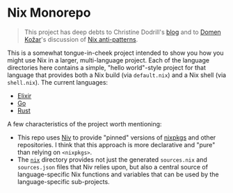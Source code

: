 # Nix Monorepo

> This project has deep debts to Christine Dodrill's [blog](https://christine.website/) and to [Domen Kožar](https://www.domenkozar.com)'s discussion of [Nix anti-patterns](https://nix.dev/anti-patterns/index.html).

This is a somewhat tongue-in-cheek project intended to show you how you might use Nix in a larger, multi-language project. Each of the language directories here contains a simple, "hello world"-style project for that language that provides both a Nix build (via `default.nix`) and a Nix shell (via `shell.nix`). The current languages:

* [Elixir](./elixir)
* [Go](./golang)
* [Rust](./rust)

A few characteristics of the project worth mentioning:

* This repo uses [Niv](https://github.com/nmattia/niv) to provide "pinned" versions of [nixpkgs](https://github.com/nixos/nixpkgs) and other repositories. I think that this approach is more declarative and "pure" than relying on `<nixpkgs>`.
* The [`nix`](./nix) directory provides not just the generated `sources.nix` and `sources.json` files that Niv relies upon, but also a central source of language-specific Nix functions and variables that can be used by the language-specific sub-projects.

